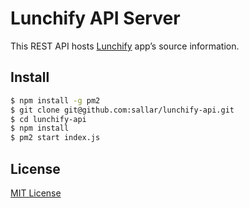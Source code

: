 Lunchify API Server
===
This REST API hosts [Lunchify](https://github.com/sallar/lunchify-swift) app’s source information.

## Install
``` bash
$ npm install -g pm2
$ git clone git@github.com:sallar/lunchify-api.git
$ cd lunchify-api
$ npm install
$ pm2 start index.js
```

## License
[MIT License](http://sallar.mit-license.org/)
